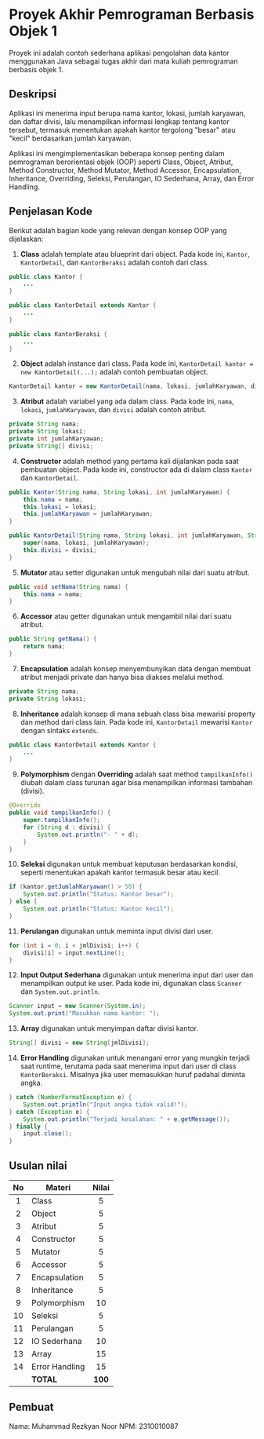 # Proyek Akhir Pemrograman Berbasis Objek 1

Proyek ini adalah contoh sederhana aplikasi pengolahan data kantor menggunakan Java sebagai tugas akhir dari mata kuliah pemrograman berbasis objek 1.

## Deskripsi

Aplikasi ini menerima input berupa nama kantor, lokasi, jumlah karyawan, dan daftar divisi, lalu menampilkan informasi lengkap tentang kantor tersebut, termasuk menentukan apakah kantor tergolong "besar" atau "kecil" berdasarkan jumlah karyawan.

Aplikasi ini mengimplementasikan beberapa konsep penting dalam pemrograman berorientasi objek (OOP) seperti Class, Object, Atribut, Method Constructor, Method Mutator, Method Accessor, Encapsulation, Inheritance, Overriding, Seleksi, Perulangan, IO Sederhana, Array, dan Error Handling.

## Penjelasan Kode

Berikut adalah bagian kode yang relevan dengan konsep OOP yang dijelaskan:

1. **Class** adalah template atau blueprint dari object. Pada kode ini, `Kantor`, `KantorDetail`, dan `KantorBeraksi` adalah contoh dari class.

```java
public class Kantor {
    ...
}

public class KantorDetail extends Kantor {
    ...
}

public class KantorBeraksi {
    ...
}
```

2. **Object** adalah instance dari class. Pada kode ini, `KantorDetail kantor = new KantorDetail(...);` adalah contoh pembuatan object.

```java
KantorDetail kantor = new KantorDetail(nama, lokasi, jumlahKaryawan, divisi);
```

3. **Atribut** adalah variabel yang ada dalam class. Pada kode ini, `nama`, `lokasi`, `jumlahKaryawan`, dan `divisi` adalah contoh atribut.

```java
private String nama;
private String lokasi;
private int jumlahKaryawan;
private String[] divisi;
```

4. **Constructor** adalah method yang pertama kali dijalankan pada saat pembuatan object. Pada kode ini, constructor ada di dalam class `Kantor` dan `KantorDetail`.

```java
public Kantor(String nama, String lokasi, int jumlahKaryawan) {
    this.nama = nama;
    this.lokasi = lokasi;
    this.jumlahKaryawan = jumlahKaryawan;
}

public KantorDetail(String nama, String lokasi, int jumlahKaryawan, String[] divisi) {
    super(nama, lokasi, jumlahKaryawan);
    this.divisi = divisi;
}
```

5. **Mutator** atau setter digunakan untuk mengubah nilai dari suatu atribut.

```java
public void setNama(String nama) {
    this.nama = nama;
}
```

6. **Accessor** atau getter digunakan untuk mengambil nilai dari suatu atribut.

```java
public String getNama() {
    return nama;
}
```

7. **Encapsulation** adalah konsep menyembunyikan data dengan membuat atribut menjadi private dan hanya bisa diakses melalui method.

```java
private String nama;
private String lokasi;
```

8. **Inheritance** adalah konsep di mana sebuah class bisa mewarisi property dan method dari class lain. Pada kode ini, `KantorDetail` mewarisi `Kantor` dengan sintaks `extends`.

```java
public class KantorDetail extends Kantor {
    ...
}
```

9. **Polymorphism** dengan **Overriding** adalah saat method `tampilkanInfo()` diubah dalam class turunan agar bisa menampilkan informasi tambahan (divisi).

```java
@Override
public void tampilkanInfo() {
    super.tampilkanInfo();
    for (String d : divisi) {
        System.out.println("- " + d);
    }
}
```

10. **Seleksi** digunakan untuk membuat keputusan berdasarkan kondisi, seperti menentukan apakah kantor termasuk besar atau kecil.

```java
if (kantor.getJumlahKaryawan() > 50) {
    System.out.println("Status: Kantor besar");
} else {
    System.out.println("Status: Kantor kecil");
}
```

11. **Perulangan** digunakan untuk meminta input divisi dari user.

```java
for (int i = 0; i < jmlDivisi; i++) {
    divisi[i] = input.nextLine();
}
```

12. **Input Output Sederhana** digunakan untuk menerima input dari user dan menampilkan output ke user. Pada kode ini, digunakan class `Scanner` dan `System.out.println`.

```java
Scanner input = new Scanner(System.in);
System.out.print("Masukkan nama kantor: ");
```

13. **Array** digunakan untuk menyimpan daftar divisi kantor.

```java
String[] divisi = new String[jmlDivisi];
```

14. **Error Handling** digunakan untuk menangani error yang mungkin terjadi saat runtime, terutama pada saat menerima input dari user di class `KantorBeraksi`. Misalnya jika user memasukkan huruf padahal diminta angka.

```java
} catch (NumberFormatException e) {
    System.out.println("Input angka tidak valid!");
} catch (Exception e) {
    System.out.println("Terjadi kesalahan: " + e.getMessage());
} finally {
    input.close();
}
```

## Usulan nilai

|  No | Materi         |  Nilai  |
| :-: | -------------- | :-----: |
|  1  | Class          |    5    |
|  2  | Object         |    5    |
|  3  | Atribut        |    5    |
|  4  | Constructor    |    5    |
|  5  | Mutator        |    5    |
|  6  | Accessor       |    5    |
|  7  | Encapsulation  |    5    |
|  8  | Inheritance    |    5    |
|  9  | Polymorphism   |    10   |
|  10 | Seleksi        |    5    |
|  11 | Perulangan     |    5    |
|  12 | IO Sederhana   |    10   |
|  13 | Array          |    15   |
|  14 | Error Handling |    15   |
|     | **TOTAL**      | **100** |

## Pembuat

Nama: Muhammad Rezkyan Noor
NPM: 2310010087
